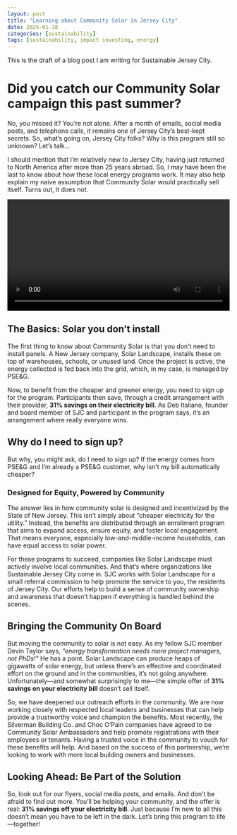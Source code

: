 ```yaml
---
layout: post
title: "Learning about Community Solar in Jersey City"
date: 2025-01-18
categories: [sustainability]
tags: [sustainability, impact investing, energy]
---
```


This is the draft of a blog post I am writing for Sustainable Jersey City.

# Did you catch our Community Solar campaign this past summer?

No, you missed it? You’re not alone. After a month of emails, social media posts, and telephone calls, it remains one of Jersey City’s best-kept secrets. So, what’s going on, Jersey City folks? Why is this program still so unknown? Let’s talk…

I should mention that I’m relatively new to Jersey City, having just returned to North America after more than 25 years abroad. So, I may have been the last to know about how these local energy programs work. It may also help explain my naive assumption that Community Solar would practically sell itself. Turns out, it does not.

<video width="100%" height="auto" controls autoplay>
  <source src="{{ '/assets/images/nycvid.mp4' | relative_url }}" type="video/mp4">
  Your browser does not support the video tag.
</video>

## The Basics: Solar you don’t install

The first thing to know about Community Solar is that you don’t need to install panels. A New Jersey company, Solar Landscape, installs these on top of warehouses, schools, or unused land. Once the project is active, the energy collected is fed back into the grid, which, in my case, is managed by PSE&G.

Now, to benefit from the cheaper and greener energy, you need to sign up for the program. Participants then save, through a credit arrangement with their provider, **31% savings on their electricity bill**. As Deb Italiano, founder and board member of SJC and participant in the program says, it’s an arrangement where really everyone wins.

## Why do I need to sign up?

But why, you might ask, do I need to sign up? If the energy comes from PSE&G and I’m already a PSE&G customer, why isn’t my bill automatically cheaper?

### Designed for Equity, Powered by Community

The answer lies in how community solar is designed and incentivized by the State of New Jersey. This isn’t simply about “cheaper electricity for the utility.” Instead, the benefits are distributed through an enrollment program that aims to expand access, ensure equity, and foster local engagement. That means everyone, especially low-and-middle-income households, can have equal access to solar power.

For these programs to succeed, companies like Solar Landscape must actively involve local communities. And that’s where organizations like Sustainable Jersey City come in. SJC works with Solar Landscape for a small referral commission to help promote the service to you, the residents of Jersey City. Our efforts help to build a sense of community ownership and awareness that doesn’t happen if everything is handled behind the scenes.

## Bringing the Community On Board

But moving the community to solar is not easy. As my fellow SJC member Devin Taylor says, *“energy transformation needs more project managers, not PhDs!”* He has a point. Solar Landscape can produce heaps of gigawatts of solar energy, but unless there’s an effective and coordinated effort on the ground and in the communities, it’s not going anywhere. Unfortunately—and somewhat surprisingly to me—the simple offer of **31% savings on your electricity bill** doesn’t sell itself.

So, we have deepened our outreach efforts in the community. We are now working closely with respected local leaders and businesses that can help provide a trustworthy voice and champion the benefits. Most recently, the Silverman Building Co. and Choc O’Pain companies have agreed to be Community Solar Ambassadors and help promote registrations with their employees or tenants. Having a trusted voice in the community to vouch for these benefits will help. And based on the success of this partnership, we’re looking to work with more local building owners and businesses.

## Looking Ahead: Be Part of the Solution

So, look out for our flyers, social media posts, and emails. And don’t be afraid to find out more. You’ll be helping your community, and the offer is real: **31% savings off your electricity bill**. Just because I’m new to all this doesn’t mean you have to be left in the dark. Let’s bring this program to life—together!

